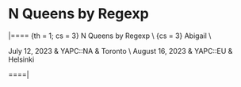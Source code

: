 # N Queens by Regexp

<!-- %% svg-grid: none -->

|====
{th = 1; cs = 3} N Queens by Regexp \\
{cs = 3} Abigail  \\

July 12, 2023 & YAPC::NA & Toronto    \\
August 16, 2023 & YAPC::EU & Helsinki

====|
